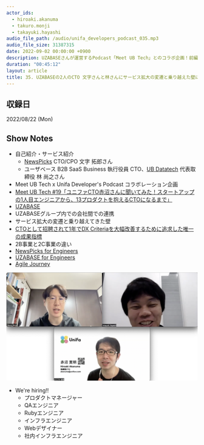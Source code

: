 ```yaml
---
actor_ids:
  - hiroaki.akanuma
  - takuro.monji
  - takayuki.hayashi
audio_file_path: /audio/unifa_developers_podcast_035.mp3
audio_file_size: 31387315
date: 2022-09-02 00:00:00 +0900
description: UZABASEさんが運営するPodcast「Meet UB Tech」とのコラボ企画！前編は「Meet UB Tech」でお届けし、今回は後編として「UniFa Developer's Podcast」での配信となります！ゲストに NewsPicks CTO/CPO 文字さんと、ユーザベース B2B SaaS Business 執行役員 CTO、UB Datatech 代表取締役の林さんをお迎えし、これまでのサービス拡大の変遷と、その過程で乗り越えた壁などについてお話を伺いました！
duration: "00:45:12"
layout: article
title: 35. UZABASEの2人のCTO 文字さんと林さんにサービス拡大の変遷と乗り越えた壁について聞いてみた！
---
```


## 収録日

2022/08/22 (Mon)

## Show Notes

- 自己紹介・サービス紹介
  - [NewsPicks](https://corp.newspicks.com/) CTO/CPO 文字 拓郎さん
  - ユーザベース B2B SaaS Business 執行役員 CTO、[UB Datatech](https://ub-datatech.com/) 代表取締役 林 尚之さん
- Meet UB Tech x Unifa Developer's Podcast コラボレーション企画
- [Meet UB Tech #19「ユニファCTO赤沼さんに聞いてみた！スタートアップの1人目エンジニアから、13プロダクトを抱えるCTOになるまで」](https://tech.uzabase.com/entry/2022/07/28/083459)
- [UZABASE](https://www.uzabase.com/jp/)
- UZABASEグループ内での会社間での連携
- サービス拡大の変遷と乗り越えてきた壁
- [CTOとして招聘されて1年でDX Criteriaを大幅改善するために追求した唯一の成果指標](https://speakerdeck.com/uzabasetech/18-e-5-uzabase-gao-shan-wen-debusamideng-tan-zi-liao)
- 2B事業と2C事業の違い
- [NewsPicks for Engineers](https://tech.newspicks.com/)
- [UZABASE for Engineers](https://tech.uzabase.com/)
- [Agile Journey](https://agilejourney.uzabase.com/)

![members](/images/snapshots/35/members.png)

- We're hiring!!
  - プロダクトマネージャー
  - QAエンジニア
  - Rubyエンジニア
  - インフラエンジニア 
  - Webデザイナー
  - 社内インフラエンジニア
